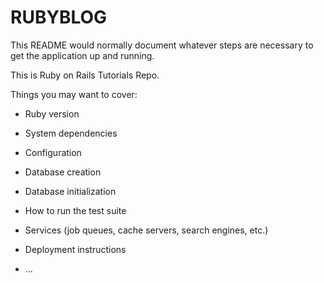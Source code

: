 # RUBYBLOG

This README would normally document whatever steps are necessary to get the
application up and running.

This is Ruby on Rails Tutorials Repo.

Things you may want to cover:

* Ruby version

* System dependencies

* Configuration

* Database creation

* Database initialization

* How to run the test suite

* Services (job queues, cache servers, search engines, etc.)

* Deployment instructions

* ...
